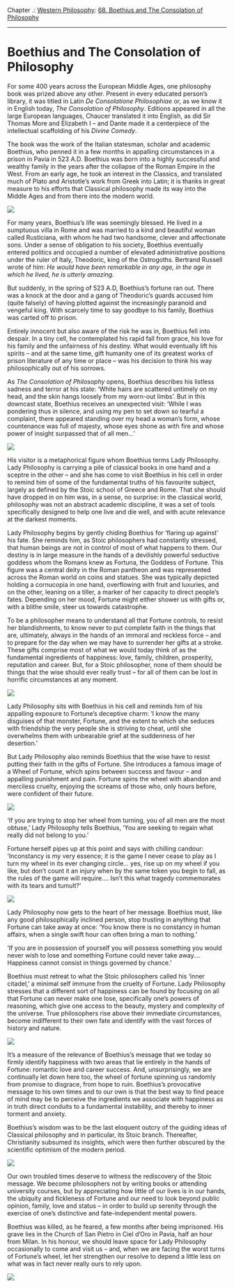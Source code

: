 Chapter .: [Western Philosophy](https://www.theschooloflife.com/thebookoflife/category/leisure/western-philosophy/): [68. Boethius and The Consolation of Philosophy](https://www.theschooloflife.com/thebookoflife/boethius-and-the-consolation-of-philosophy/)

* * *

# Boethius and The Consolation of Philosophy

For some 400 years across the European Middle Ages, one philosophy book was prized above any other. Present in every educated person’s library, it was titled in Latin _De Consolatione Philosophiae_ or, as we know it in English today, _The Consolation of Philosophy_. Editions appeared in all the large European languages, Chaucer translated it into English, as did Sir Thomas More and Elizabeth I – and Dante made it a centerpiece of the intellectual scaffolding of his _Divine Comedy_.

The book was the work of the Italian statesman, scholar and academic Boethius, who penned it in a few months in appalling circumstances in a prison in Pavia in 523 A.D. Boethius was born into a highly successful and wealthy family in the years after the collapse of the Roman Empire in the West. From an early age, he took an interest in the Classics, and translated much of Plato and Aristotle’s work from Greek into Latin; it is thanks in great measure to his efforts that Classical philosophy made its way into the Middle Ages and from there into the modern world.

![](https://www.theschooloflife.com/thebookoflife/wp-content/uploads/2017/11/1179px-Boethius_initial_consolation_philosophy.jpg)

For many years, Boethius’s life was seemingly blessed. He lived in a sumptuous villa in Rome and was married to a kind and beautiful woman called Rusticiana, with whom he had two handsome, clever and affectionate sons. Under a sense of obligation to his society, Boethius eventually entered politics and occupied a number of elevated administrative positions under the ruler of Italy, Theodoric, king of the Ostrogoths. Bertrand Russell wrote of him: _He would have been remarkable in any age, in the age in which he lived, he is utterly amazing._

But suddenly, in the spring of 523 A.D, Boethius’s fortune ran out. There was a knock at the door and a gang of Theodoric’s guards accused him (quite falsely) of having plotted against the increasingly paranoid and vengeful king. With scarcely time to say goodbye to his family, Boethius was carted off to prison.

Entirely innocent but also aware of the risk he was in, Boethius fell into despair. In a tiny cell, he contemplated his rapid fall from grace, his love for his family and the unfairness of his destiny. What would eventually lift his spirits – and at the same time, gift humanity one of its greatest works of prison literature of any time or place – was his decision to think his way philosophically out of his sorrows.

As _The Consolation of Philosophy_ opens, Boethius describes his listless sadness and terror at his state: ‘White hairs are scattered untimely on my head, and the skin hangs loosely from my worn-out limbs’. But in this downcast state, Boethius receives an unexpected visit: ‘While I was pondering thus in silence, and using my pen to set down so tearful a complaint, there appeared standing over my head a woman’s form, whose countenance was full of majesty, whose eyes shone as with fire and whose power of insight surpassed that of all men…’

![](https://www.purplemotes.net/wp-content/uploads/2015/09/lady-philosophy-boethius-450x463.jpg)

His visitor is a metaphorical figure whom Boethius terms Lady Philosophy. Lady Philosophy is carrying a pile of classical books in one hand and a sceptre in the other – and she has come to visit Boethius in his cell in order to remind him of some of the fundamental truths of his favourite subject, largely as defined by the Stoic school of Greece and Rome. That she should have dropped in on him was, in a sense, no surprise: in the classical world, philosophy was not an abstract academic discipline, it was a set of tools specifically designed to help one live and die well, and with acute relevance at the darkest moments.

Lady Philosophy begins by gently chiding Boethius for ‘flaring up against’ his fate. She reminds him, as Stoic philosophers had constantly stressed, that human beings are not in control of most of what happens to them. Our destiny is in large measure in the hands of a devilishly powerful seductive goddess whom the Romans knew as Fortuna, the Goddess of Fortune. This figure was a central deity in the Roman pantheon and was represented across the Roman world on coins and statues. She was typically depicted holding a cornucopia in one hand, overflowing with fruit and luxuries, and on the other, leaning on a tiller, a marker of her capacity to direct people’s fates. Depending on her mood, Fortune might either shower us with gifts or, with a blithe smile, steer us towards catastrophe.

To be a philosopher means to understand all that Fortune controls, to resist her blandishments, to know never to put complete faith in the things that are, ultimately, always in the hands of an immoral and reckless force – and to prepare for the day when we may have to surrender her gifts at a stroke. These gifts comprise most of what we would today think of as the fundamental ingredients of happiness: love, family, children, prosperity, reputation and career. But, for a Stoic philosopher, none of them should be things that the wise should ever really trust – for all of them can be lost in horrific circumstances at any moment.

![](https://www.goddessgift.net/images/fortuna-SS-FOR-3.jpg)

Lady Philosophy sits with Boethius in his cell and reminds him of his appalling exposure to Fortune’s deceptive charm: ‘I know the many disguises of that monster, Fortune, and the extent to which she seduces with friendship the very people she is striving to cheat, until she overwhelms them with unbearable grief at the suddenness of her desertion.’

But Lady Philosophy also reminds Boethius that the wise have to resist putting their faith in the gifts of Fortune. She introduces a famous image of a Wheel of Fortune, which spins between success and favour – and appalling punishment and pain. Fortune spins the wheel with abandon and merciless cruelty, enjoying the screams of those who, only hours before, were confident of their future.

![](http://www.intellectualtakeout.org/sites/ito/files/wheel_of_fortune_decameron.jpg)

‘If you are trying to stop her wheel from turning, you of all men are the most obtuse,’ Lady Philosophy tells Boethius, ‘You are seeking to regain what really did not belong to you.’

Fortune herself pipes up at this point and says with chilling candour: ‘Inconstancy is my very essence; it is the game I never cease to play as I turn my wheel in its ever changing circle… yes, rise up on my wheel if you like, but don’t count it an injury when by the same token you begin to fall, as the rules of the game will require…. Isn’t this what tragedy commemorates with its tears and tumult?’

![](https://www.theschooloflife.com/thebookoflife/wp-content/uploads/2017/11/800px-ForutuneWheel.jpg)

Lady Philosophy now gets to the heart of her message. Boethius must, like any good philosophically inclined person, stop trusting in anything that Fortune can take away at once: ‘You know there is no constancy in human affairs, when a single swift hour can often bring a man to nothing.’

‘If you are in possession of yourself you will possess something you would never wish to lose and something Fortune could never take away…. Happiness cannot consist in things governed by chance.’

Boethius must retreat to what the Stoic philosophers called his ‘inner citadel,’ a minimal self immune from the cruelty of Fortune. Lady Philosophy stresses that a different sort of happiness can be found by focusing on all that Fortune can never make one lose, specifically one’s powers of reasoning, which give one access to the beauty, mystery and complexity of the universe. True philosophers rise above their immediate circumstances, become indifferent to their own fate and identify with the vast forces of history and nature.

![](http://www2.idehist.uu.se/distans/ilmh/Ren/fortune3.jpg)

It’s a measure of the relevance of Boethius’s message that we today so firmly identify happiness with two areas that lie entirely in the hands of Fortune: romantic love and career success. And, unsurprisingly, we are continually let down here too, the wheel of fortune spinning us randomly from promise to disgrace, from hope to ruin. Boethius’s provocative message to his own times and to our own is that the best way to find peace of mind may be to perceive the ingredients we associate with happiness as in truth direct conduits to a fundamental instability, and thereby to inner torment and anxiety.

Boethius’s wisdom was to be the last eloquent outcry of the guiding ideas of Classical philosophy and in particular, its Stoic branch. Thereafter, Christianity subsumed its insights, which were then further obscured by the scientific optimism of the modern period.

![](https://www.theschooloflife.com/thebookoflife/wp-content/uploads/2017/11/Boethius_imprisoned_Consolation_of_philosophy_1385.jpg)

Our own troubled times deserve to witness the rediscovery of the Stoic message. We become philosophers not by writing books or attending university courses, but by appreciating how little of our lives is in our hands, the ubiquity and fickleness of Fortune and our need to look beyond public opinion, family, love and status – in order to build up serenity through the exercise of one’s distinctive and fate-independent mental powers.

Boethius was killed, as he feared, a few months after being imprisoned. His grave lies in the Church of San Pietro in Ciel d’Oro in Pavia, half an hour from Milan. In his honour, we should leave space for Lady Philosophy occasionally to come and visit us – and, when we are facing the worst turns of Fortune’s wheel, let her strengthen our resolve to depend a little less on what was in fact never really ours to rely upon.

[![](https://img.youtube.com/vi/pMUP48stXDc/0.jpg)](https://www.youtube.com/embed/pMUP48stXDc '')
